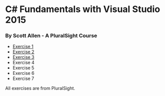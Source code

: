 # C# Fundamentals with Visual Studio 2015
### By Scott Allen - A PluralSight Course

* [Exercise 1](/exercise1/)
* [Exercise 2](/exercise2/)
* [Exercise 3](/exercise3/)
* Exercise 4
* Exercise 5
* Exercise 6
* Exercise 7

All exercises are from PluralSight.
